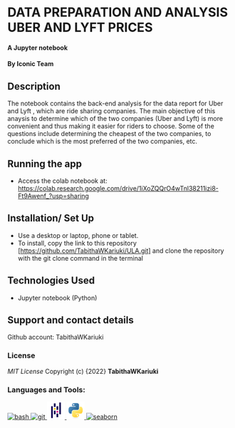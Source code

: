 
#  DATA PREPARATION AND ANALYSIS UBER AND LYFT PRICES
#### A Jupyter notebook
#### By **Iconic Team**
## Description
The notebook contains the back-end analysis for the data report for Uber and Lyft , which are ride sharing companies. The main objective of this anaysis to determine which of the two companies (Uber and Lyft) is more convenient and thus making it easier for riders to choose. Some of the questions include determining the cheapest of the two companies, to conclude which is the most preferred of the two companies, etc.
## Running the app
*  Access the colab notebook at: https://colab.research.google.com/drive/1iXoZQQrO4wTnl38211izi8-Ft9Awenf_?usp=sharing
## Installation/ Set Up
* Use a desktop or laptop, phone or tablet.
* To install, copy the link to this repository [https://github.com/TabithaWKariuki/ULA.git] and clone the repository with the git clone command in the terminal
## Technologies Used
* Jupyter notebook (Python)
## Support and contact details
Github account: TabithaWKariuki
### License
*MIT License*
Copyright (c) {2022} **TabithaWKariuki**
<p align="left">
</p>

<h3 align="left">Languages and Tools:</h3>
<p align="left"> <a href="https://www.gnu.org/software/bash/" target="_blank" rel="noreferrer"> <img src="https://www.vectorlogo.zone/logos/gnu_bash/gnu_bash-icon.svg" alt="bash" width="40" height="40"/> </a> <a href="https://git-scm.com/" target="_blank" rel="noreferrer"> <img src="https://www.vectorlogo.zone/logos/git-scm/git-scm-icon.svg" alt="git" width="40" height="40"/> </a> <a href="https://pandas.pydata.org/" target="_blank" rel="noreferrer"> <img src="https://raw.githubusercontent.com/devicons/devicon/2ae2a900d2f041da66e950e4d48052658d850630/icons/pandas/pandas-original.svg" alt="pandas" width="40" height="40"/> </a> <a href="https://www.python.org" target="_blank" rel="noreferrer"> <img src="https://raw.githubusercontent.com/devicons/devicon/master/icons/python/python-original.svg" alt="python" width="40" height="40"/> </a> <a href="https://seaborn.pydata.org/" target="_blank" rel="noreferrer"> <img src="https://seaborn.pydata.org/_images/logo-mark-lightbg.svg" alt="seaborn" width="40" height="40"/> </a> </p>
